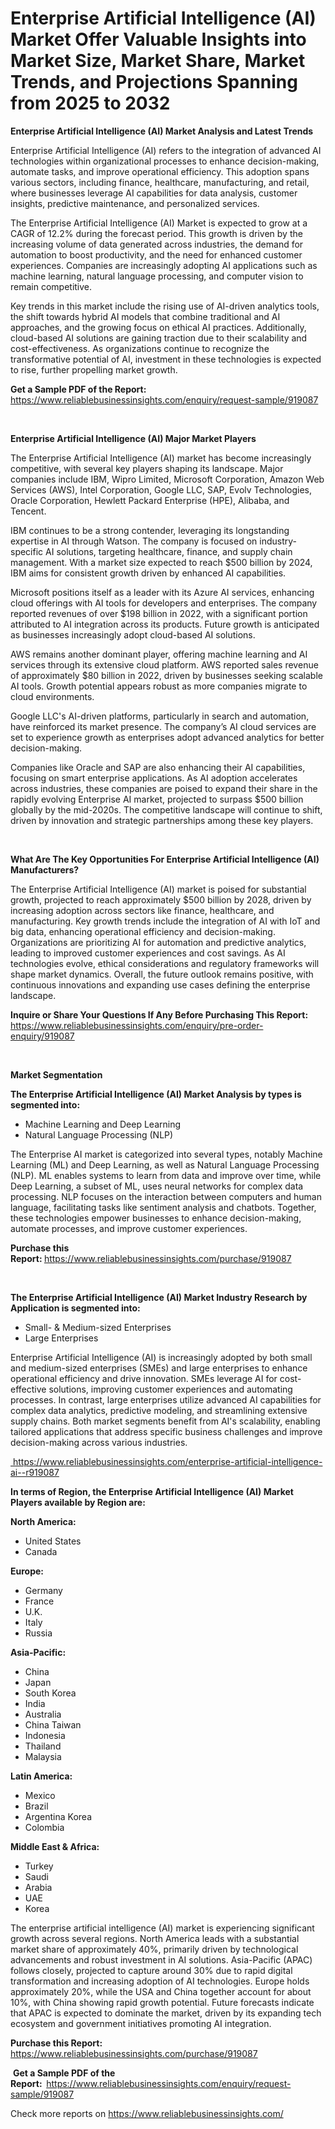 <p><h1>Enterprise Artificial Intelligence (AI) Market Offer Valuable Insights into Market Size, Market Share, Market Trends, and Projections Spanning from 2025 to 2032</h1></p><p><strong>Enterprise Artificial Intelligence (AI) Market Analysis and Latest Trends</strong></p>
<p><p>Enterprise Artificial Intelligence (AI) refers to the integration of advanced AI technologies within organizational processes to enhance decision-making, automate tasks, and improve operational efficiency. This adoption spans various sectors, including finance, healthcare, manufacturing, and retail, where businesses leverage AI capabilities for data analysis, customer insights, predictive maintenance, and personalized services.</p><p>The Enterprise Artificial Intelligence (AI) Market is expected to grow at a CAGR of 12.2% during the forecast period. This growth is driven by the increasing volume of data generated across industries, the demand for automation to boost productivity, and the need for enhanced customer experiences. Companies are increasingly adopting AI applications such as machine learning, natural language processing, and computer vision to remain competitive.</p><p>Key trends in this market include the rising use of AI-driven analytics tools, the shift towards hybrid AI models that combine traditional and AI approaches, and the growing focus on ethical AI practices. Additionally, cloud-based AI solutions are gaining traction due to their scalability and cost-effectiveness. As organizations continue to recognize the transformative potential of AI, investment in these technologies is expected to rise, further propelling market growth.</p></p>
<p><strong>Get a Sample PDF of the Report:&nbsp;</strong> <a href="https://www.reliablebusinessinsights.com/enquiry/request-sample/919087?utm_campaign=3288&utm_medium=2&utm_source=Github&utm_content=ia&utm_term=11032025&utm_id=enterprise-artificial-intelligence-ai">https://www.reliablebusinessinsights.com/enquiry/request-sample/919087</a></p>
<p>&nbsp;</p>
<p><strong>Enterprise Artificial Intelligence (AI) Major Market Players</strong></p>
<p><p>The Enterprise Artificial Intelligence (AI) market has become increasingly competitive, with several key players shaping its landscape. Major companies include IBM, Wipro Limited, Microsoft Corporation, Amazon Web Services (AWS), Intel Corporation, Google LLC, SAP, Evolv Technologies, Oracle Corporation, Hewlett Packard Enterprise (HPE), Alibaba, and Tencent.</p><p>IBM continues to be a strong contender, leveraging its longstanding expertise in AI through Watson. The company is focused on industry-specific AI solutions, targeting healthcare, finance, and supply chain management. With a market size expected to reach $500 billion by 2024, IBM aims for consistent growth driven by enhanced AI capabilities.</p><p>Microsoft positions itself as a leader with its Azure AI services, enhancing cloud offerings with AI tools for developers and enterprises. The company reported revenues of over $198 billion in 2022, with a significant portion attributed to AI integration across its products. Future growth is anticipated as businesses increasingly adopt cloud-based AI solutions.</p><p>AWS remains another dominant player, offering machine learning and AI services through its extensive cloud platform. AWS reported sales revenue of approximately $80 billion in 2022, driven by businesses seeking scalable AI tools. Growth potential appears robust as more companies migrate to cloud environments.</p><p>Google LLC's AI-driven platforms, particularly in search and automation, have reinforced its market presence. The company’s AI cloud services are set to experience growth as enterprises adopt advanced analytics for better decision-making.</p><p>Companies like Oracle and SAP are also enhancing their AI capabilities, focusing on smart enterprise applications. As AI adoption accelerates across industries, these companies are poised to expand their share in the rapidly evolving Enterprise AI market, projected to surpass $500 billion globally by the mid-2020s. The competitive landscape will continue to shift, driven by innovation and strategic partnerships among these key players.</p></p>
<p>&nbsp;</p>
<p><strong>What Are The Key Opportunities For Enterprise Artificial Intelligence (AI) Manufacturers?</strong></p>
<p><p>The Enterprise Artificial Intelligence (AI) market is poised for substantial growth, projected to reach approximately $500 billion by 2028, driven by increasing adoption across sectors like finance, healthcare, and manufacturing. Key growth trends include the integration of AI with IoT and big data, enhancing operational efficiency and decision-making. Organizations are prioritizing AI for automation and predictive analytics, leading to improved customer experiences and cost savings. As AI technologies evolve, ethical considerations and regulatory frameworks will shape market dynamics. Overall, the future outlook remains positive, with continuous innovations and expanding use cases defining the enterprise landscape.</p></p>
<p><strong>Inquire or Share Your Questions If Any Before Purchasing This Report:</strong> <a href="https://www.reliablebusinessinsights.com/enquiry/pre-order-enquiry/919087?utm_campaign=3288&utm_medium=2&utm_source=Github&utm_content=ia&utm_term=11032025&utm_id=enterprise-artificial-intelligence-ai">https://www.reliablebusinessinsights.com/enquiry/pre-order-enquiry/919087</a></p>
<p>&nbsp;</p>
<p><strong>Market Segmentation</strong></p>
<p><strong>The Enterprise Artificial Intelligence (AI) Market Analysis by types is segmented into:</strong></p>
<p><ul><li>Machine Learning and Deep Learning</li><li>Natural Language Processing (NLP)</li></ul></p>
<p><p>The Enterprise AI market is categorized into several types, notably Machine Learning (ML) and Deep Learning, as well as Natural Language Processing (NLP). ML enables systems to learn from data and improve over time, while Deep Learning, a subset of ML, uses neural networks for complex data processing. NLP focuses on the interaction between computers and human language, facilitating tasks like sentiment analysis and chatbots. Together, these technologies empower businesses to enhance decision-making, automate processes, and improve customer experiences.</p></p>
<p><strong>Purchase this Report:&nbsp;</strong><a href="https://www.reliablebusinessinsights.com/purchase/919087?utm_campaign=3288&utm_medium=2&utm_source=Github&utm_content=ia&utm_term=11032025&utm_id=enterprise-artificial-intelligence-ai">https://www.reliablebusinessinsights.com/purchase/919087</a></p>
<p>&nbsp;</p>
<p><strong>The Enterprise Artificial Intelligence (AI) Market Industry Research by Application is segmented into:</strong></p>
<p><ul><li>Small- & Medium-sized Enterprises</li><li>Large Enterprises</li></ul></p>
<p><p>Enterprise Artificial Intelligence (AI) is increasingly adopted by both small and medium-sized enterprises (SMEs) and large enterprises to enhance operational efficiency and drive innovation. SMEs leverage AI for cost-effective solutions, improving customer experiences and automating processes. In contrast, large enterprises utilize advanced AI capabilities for complex data analytics, predictive modeling, and streamlining extensive supply chains. Both market segments benefit from AI's scalability, enabling tailored applications that address specific business challenges and improve decision-making across various industries.</p></p>
<p><a href="https://www.reliablebusinessinsights.com/enterprise-artificial-intelligence-ai--r919087?utm_campaign=3288&utm_medium=2&utm_source=Github&utm_content=ia&utm_term=11032025&utm_id=enterprise-artificial-intelligence-ai">&nbsp;https://www.reliablebusinessinsights.com/enterprise-artificial-intelligence-ai--r919087</a></p>
<p><strong>In terms of Region, the Enterprise Artificial Intelligence (AI) Market Players available by Region are:</strong></p>
<p>
    <p> <strong> North America: </strong>
        <ul>
            <li>United States</li>
            <li>Canada</li>
        </ul>
        </p> 
    <p> <strong> Europe: </strong>
        <ul>
            <li>Germany</li>
            <li>France</li>
            <li>U.K.</li>
            <li>Italy</li>
            <li>Russia</li>
        </ul>
        </p> 
    <p> <strong> Asia-Pacific: </strong>
        <ul>
            <li>China</li>
            <li>Japan</li>
            <li>South Korea</li>
            <li>India</li>
            <li>Australia</li>
            <li>China Taiwan</li>
            <li>Indonesia</li>
            <li>Thailand</li>
            <li>Malaysia</li>
        </ul>
        </p> 
    <p> <strong> Latin America: </strong>
        <ul>
            <li>Mexico</li>
            <li>Brazil</li>
            <li>Argentina Korea</li>
            <li>Colombia</li>
        </ul>
        </p> 
    <p> <strong> Middle East & Africa: </strong>
        <ul>
            <li>Turkey</li>
            <li>Saudi</li>
            <li>Arabia</li>
            <li>UAE</li>
            <li>Korea</li>
        </ul>
    </p>
    </p>
<p><p>The enterprise artificial intelligence (AI) market is experiencing significant growth across several regions. North America leads with a substantial market share of approximately 40%, primarily driven by technological advancements and robust investment in AI solutions. Asia-Pacific (APAC) follows closely, projected to capture around 30% due to rapid digital transformation and increasing adoption of AI technologies. Europe holds approximately 20%, while the USA and China together account for about 10%, with China showing rapid growth potential. Future forecasts indicate that APAC is expected to dominate the market, driven by its expanding tech ecosystem and government initiatives promoting AI integration.</p></p>
<p><strong>Purchase this Report: </strong><a href="https://www.reliablebusinessinsights.com/purchase/919087?utm_campaign=3288&utm_medium=2&utm_source=Github&utm_content=ia&utm_term=11032025&utm_id=enterprise-artificial-intelligence-ai">https://www.reliablebusinessinsights.com/purchase/919087</a></p>
<p>&nbsp;<strong>Get a Sample PDF of the Report:&nbsp;&nbsp;</strong><a href="https://www.reliablebusinessinsights.com/enquiry/request-sample/919087?utm_campaign=3288&utm_medium=2&utm_source=Github&utm_content=ia&utm_term=11032025&utm_id=enterprise-artificial-intelligence-ai">https://www.reliablebusinessinsights.com/enquiry/request-sample/919087</a></p>
<p><strong></strong></p>
<p>Check more reports on <a href="https://www.reliablebusinessinsights.com/?utm_campaign=3288&utm_medium=2&utm_source=Github&utm_content=ia&utm_term=11032025&utm_id=enterprise-artificial-intelligence-ai">https://www.reliablebusinessinsights.com/</a></p>
